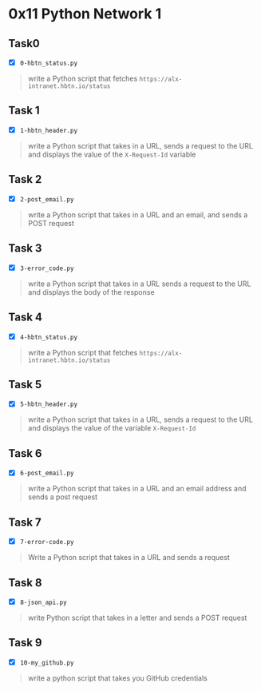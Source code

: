 # 0x11 Python Network 1

## Task0
- [x] `0-hbtn_status.py`
> write a Python script that fetches `https://alx-intranet.hbtn.io/status`

## Task 1
- [x] `1-hbtn_header.py`
> write a Python script that takes in a URL, sends a request to the URL
> and displays the value of the `X-Request-Id` variable

## Task 2
- [x] `2-post_email.py`
> write a Python script that takes in a URL and an email,
> and sends a POST request

## Task 3
- [x] `3-error_code.py`
> write a Python script that takes in a URL sends a request to the URL
> and displays the body of the response

## Task 4
- [x] `4-hbtn_status.py`
> write a Python script that fetches `https://alx-intranet.hbtn.io/status`

## Task 5
- [x] `5-hbtn_header.py`
> write a Python script that takes in a URL, sends a request to the URL
> and displays the value of the variable `X-Request-Id`

## Task 6
- [x] `6-post_email.py`
> write a Python script that takes in a URL and an email address
> and sends a post request

## Task 7
- [x] `7-error-code.py`
> Write a Python script that takes in a URL and sends a request

## Task 8
- [x] `8-json_api.py`
> write Python script that takes in a letter and sends a POST request

## Task 9
- [x] `10-my_github.py`
> write a python script that takes you GitHub credentials
